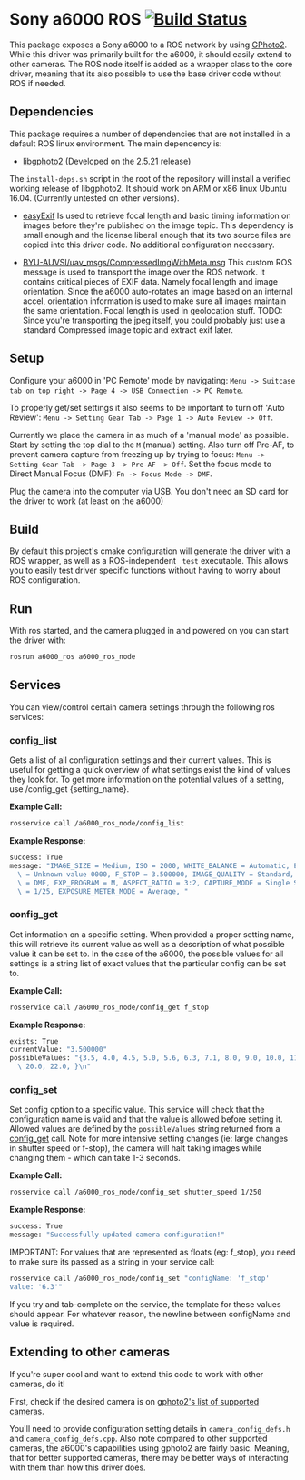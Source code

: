 # Sony a6000 ROS [![Build Status](https://travis-ci.com/BYU-AUVSI/a6000_ros.svg)](https://travis-ci.com/BYU-AUVSI/a6000_ros)

This package exposes a Sony a6000 to a ROS network by using [GPhoto2](https://github.com/gphoto/). While this driver was primarily built for the a6000, it should easily extend to other cameras. The ROS node itself is added as a wrapper class to the core driver, meaning that its also possible to use the base driver code without ROS if needed.

## Dependencies

This package requires a number of dependencies that are not installed in a default ROS linux environment. The main dependency is:

- [libgphoto2](https://github.com/gphoto/libgphoto2) (Developed on the 2.5.21 release)

The `install-deps.sh` script in the root of the repository will install a verified working release of libgphoto2. It should work on ARM or x86 linux Ubuntu 16.04. (Currently untested on other versions).

- [easyExif](https://github.com/mayanklahiri/easyexif) Is used to retrieve focal length and basic timing information on images before they're published on the image topic. This dependency is small enough and the license liberal enough that its two source files are copied into this driver code. No additional configuration necessary.

- [BYU-AUVSI/uav_msgs/CompressedImgWithMeta.msg](https://github.com/BYU-AUVSI/uav_msgs/tree/master/msg) This custom ROS message is used to transport the image over the ROS network. It contains critical pieces of EXIF data. Namely focal length and image orientation. Since the a6000 auto-rotates an image based on an internal accel, orientation information is used to make sure all images maintain the same orientation. Focal length is used in geolocation stuff. TODO: Since you're transporting the jpeg itself, you could probably just use a standard Compressed image topic and extract exif later.

## Setup

Configure your a6000 in 'PC Remote' mode by navigating: `Menu -> Suitcase tab on top right -> Page 4 -> USB Connection -> PC Remote`.

To properly get/set settings it also seems to be important to turn off 'Auto Review': `Menu -> Setting Gear Tab -> Page 1 -> Auto Review -> Off`.

Currently we place the camera in as much of a 'manual mode' as possible. Start by setting the top dial to the `M` (manual) setting. Also turn off Pre-AF, to prevent camera capture from freezing up by trying to focus: `Menu -> Setting Gear Tab -> Page 3 -> Pre-AF -> Off`. Set the focus mode to Direct Manual Focus (DMF): `Fn -> Focus Mode -> DMF`.

Plug the camera into the computer via USB. You don't need an SD card for the driver to work (at least on the a6000)

## Build

By default this project's cmake configuration will generate the driver with a ROS wrapper, as well as a ROS-independent `_test` executable. This allows you to easily test driver specific functions without having to worry about ROS configuration.

## Run

With ros started, and the camera plugged in and powered on you can start the driver with:

```bash
rosrun a6000_ros a6000_ros_node
```

## Services

You can view/control certain camera settings through the following ros services:

### config_list

Gets a list of all configuration settings and their current values. This is useful for getting a quick overview of what settings exist the kind of values they look for. To get more information on the potential values of a setting, use /config_get {setting_name}.

**Example Call:**
```bash
rosservice call /a6000_ros_node/config_list
```

**Example Response:**
```bash
success: True
message: "IMAGE_SIZE = Medium, ISO = 2000, WHITE_BALANCE = Automatic, EXPOSURE_COMP = 0, FLASH_MODE\
  \ = Unknown value 0000, F_STOP = 3.500000, IMAGE_QUALITY = Standard, FOCUS_MODE\
  \ = DMF, EXP_PROGRAM = M, ASPECT_RATIO = 3:2, CAPTURE_MODE = Single Shot, SHUTTER_SPEED\
  \ = 1/25, EXPOSURE_METER_MODE = Average, "
```

### config_get

Get information on a specific setting. When provided a proper setting name, this will retrieve its current value as well as a description of what possible value it can be set to. In the case of the a6000, the possible values for all settings is a string list of exact values that the particular config can be set to.

**Example Call:**
```bash
rosservice call /a6000_ros_node/config_get f_stop
```

**Example Response:**
```bash
exists: True
currentValue: "3.500000"
possibleValues: "{3.5, 4.0, 4.5, 5.0, 5.6, 6.3, 7.1, 8.0, 9.0, 10.0, 11.0, 13.0, 14.0, 16.0, 18.0,\
  \ 20.0, 22.0, }\n"
```

### config_set

Set config option to a specific value. This service will check that the configuration name is valid and that the value is allowed before setting it. Allowed values are defined by the `possibleValues` string returned from a [config_get](#config_get) call. Note for more intensive setting changes (ie: large changes in shutter speed or f-stop), the camera will halt taking images while changing them - which can take 1-3 seconds.

**Example Call:**
```bash
rosservice call /a6000_ros_node/config_set shutter_speed 1/250
```

**Example Response:**
```bash
success: True
message: "Successfully updated camera configuration!"
```

IMPORTANT: For values that are represented as floats (eg: f_stop), you need to make sure its passed as a string in your service call:

```bash
rosservice call /a6000_ros_node/config_set "configName: 'f_stop' 
value: '6.3'"
```

If you try and tab-complete on the service, the template for these values should appear. For whatever reason, the newline between configName and value is required.

## Extending to other cameras

If you're super cool and want to extend this code to work with other cameras, do it!

First, check if the desired camera is on [gphoto2's list of supported cameras](http://gphoto.org/proj/libgphoto2/support.php).

You'll need to provide configuration setting details in `camera_config_defs.h` and `camera_config_defs.cpp`. Also note compared to other supported cameras, the a6000's capabilities using gphoto2 are fairly basic. Meaning, that for better supported cameras, there may be better ways of interacting with them than how this driver does.
